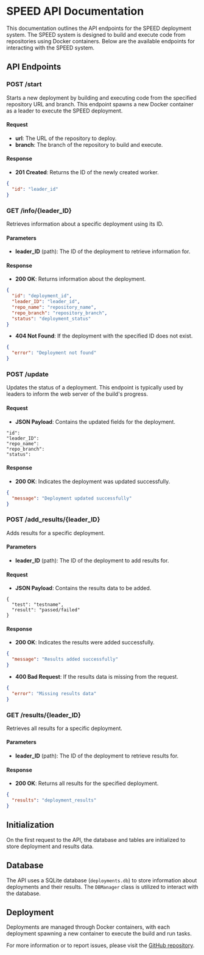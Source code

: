 ﻿# SPEED API Documentation


This documentation outlines the API endpoints for the SPEED deployment system. The SPEED system is designed to build and execute code from repositories using Docker containers. Below are the available endpoints for interacting with the SPEED system.


## API Endpoints


### POST /start


Starts a new deployment by building and executing code from the specified repository URL and branch. This endpoint spawns a new Docker container as a leader to execute the SPEED deployment.


#### Request


- **url**: The URL of the repository to deploy.
- **branch**: The branch of the repository to build and execute.


#### Response


- **201 Created**: Returns the ID of the newly created worker.


```json
{
  "id": "leader_id"
}
```


### GET /info/{leader_ID}


Retrieves information about a specific deployment using its ID.


#### Parameters


- **leader_ID** (path): The ID of the deployment to retrieve information for.


#### Response


- **200 OK**: Returns information about the deployment.


```json
{
  "id": "deployment_id",
  "leader_ID": "leader_id",
  "repo_name": "repository_name",
  "repo_branch": "repository_branch",
  "status": "deployment_status"
}
```


- **404 Not Found**: If the deployment with the specified ID does not exist.


```json
{
  "error": "Deployment not found"
}
```


### POST /update


Updates the status of a deployment. This endpoint is typically used by leaders to inform the web server of the build's progress.


#### Request


- **JSON Payload**: Contains the updated fields for the deployment.
```
"id":
"leader_ID":
"repo_name":
"repo_branch":
"status":
```


#### Response


- **200 OK**: Indicates the deployment was updated successfully.


```json
{
  "message": "Deployment updated successfully"
}
```


### POST /add_results/{leader_ID}


Adds results for a specific deployment.


#### Parameters


- **leader_ID** (path): The ID of the deployment to add results for.


#### Request


- **JSON Payload**: Contains the results data to be added.
```
{
  "test": "testname",
  "result": "passed/failed"
}
```

#### Response


- **200 OK**: Indicates the results were added successfully.


```json
{
  "message": "Results added successfully"
}
```


- **400 Bad Request**: If the results data is missing from the request.


```json
{
  "error": "Missing results data"
}
```


### GET /results/{leader_ID}


Retrieves all results for a specific deployment.


#### Parameters


- **leader_ID** (path): The ID of the deployment to retrieve results for.


#### Response


- **200 OK**: Returns all results for the specified deployment.


```json
{
  "results": "deployment_results"
}
```


## Initialization


On the first request to the API, the database and tables are initialized to store deployment and results data.


## Database


The API uses a SQLite database (`deployments.db`) to store information about deployments and their results. The `DBManager` class is utilized to interact with the database.


## Deployment


Deployments are managed through Docker containers, with each deployment spawning a new container to execute the build and run tasks.


For more information or to report issues, please visit the [GitHub repository](https://github.com/jakejack13/SPEED).